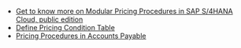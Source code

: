 
* [Get to know more on Modular Pricing Procedures in SAP S/4HANA Cloud, public edition ](https://community.sap.com/t5/enterprise-resource-planning-blogs-by-sap/get-to-know-more-on-modular-pricing-procedures-in-sap-s-4hana-cloud-public/ba-p/13570737)
* [Define Pricing Condition Table ](https://community.sap.com/t5/enterprise-resource-planning-blogs-by-members/define-pricing-condition-table/ba-p/13569978)
* [Pricing Procedures in Accounts Payable ](https://community.sap.com/t5/kolkata-blog-posts/pricing-procedures-in-accounts-payable/ba-p/13703095)
